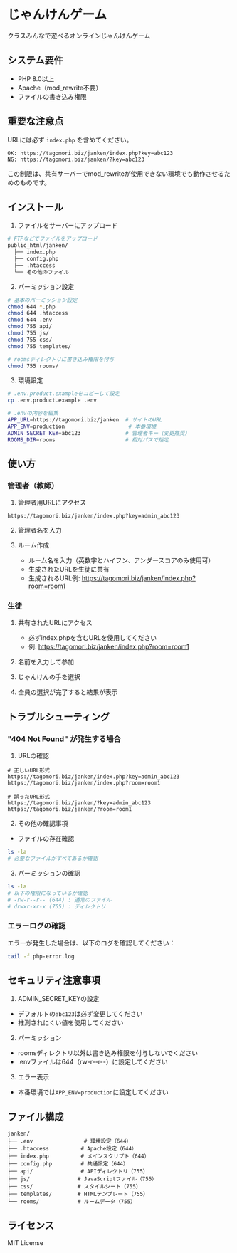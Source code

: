 # じゃんけんゲーム

クラスみんなで遊べるオンラインじゃんけんゲーム

## システム要件

- PHP 8.0以上
- Apache（mod_rewrite不要）
- ファイルの書き込み権限

## 重要な注意点

URLには必ず `index.php` を含めてください。
```
OK: https://tagomori.biz/janken/index.php?key=abc123
NG: https://tagomori.biz/janken/?key=abc123
```

この制限は、共有サーバーでmod_rewriteが使用できない環境でも動作させるためのものです。

## インストール

1. ファイルをサーバーにアップロード
```bash
# FTPなどでファイルをアップロード
public_html/janken/
  ├── index.php
  ├── config.php
  ├── .htaccess
  └── その他のファイル
```

2. パーミッション設定
```bash
# 基本のパーミッション設定
chmod 644 *.php
chmod 644 .htaccess
chmod 644 .env
chmod 755 api/
chmod 755 js/
chmod 755 css/
chmod 755 templates/

# roomsディレクトリに書き込み権限を付与
chmod 755 rooms/
```

3. 環境設定
```bash
# .env.product.exampleをコピーして設定
cp .env.product.example .env

# .envの内容を編集
APP_URL=https://tagomori.biz/janken  # サイトのURL
APP_ENV=production                    # 本番環境
ADMIN_SECRET_KEY=abc123              # 管理者キー（変更推奨）
ROOMS_DIR=rooms                      # 相対パスで指定
```

## 使い方

### 管理者（教師）

1. 管理者用URLにアクセス
```
https://tagomori.biz/janken/index.php?key=admin_abc123
```

2. 管理者名を入力

3. ルーム作成
   - ルーム名を入力（英数字とハイフン、アンダースコアのみ使用可）
   - 生成されたURLを生徒に共有
   - 生成されるURL例: https://tagomori.biz/janken/index.php?room=room1

### 生徒

1. 共有されたURLにアクセス
   - 必ずindex.phpを含むURLを使用してください
   - 例: https://tagomori.biz/janken/index.php?room=room1

2. 名前を入力して参加
3. じゃんけんの手を選択
4. 全員の選択が完了すると結果が表示

## トラブルシューティング

### "404 Not Found" が発生する場合

1. URLの確認
```
# 正しいURL形式
https://tagomori.biz/janken/index.php?key=admin_abc123
https://tagomori.biz/janken/index.php?room=room1

# 誤ったURL形式
https://tagomori.biz/janken/?key=admin_abc123
https://tagomori.biz/janken/?room=room1
```

2. その他の確認事項
- ファイルの存在確認
```bash
ls -la
# 必要なファイルがすべてあるか確認
```

3. パーミッションの確認
```bash
ls -la
# 以下の権限になっているか確認
# -rw-r--r-- (644) : 通常のファイル
# drwxr-xr-x (755) : ディレクトリ
```

### エラーログの確認

エラーが発生した場合は、以下のログを確認してください：
```bash
tail -f php-error.log
```

## セキュリティ注意事項

1. ADMIN_SECRET_KEYの設定
- デフォルトの`abc123`は必ず変更してください
- 推測されにくい値を使用してください

2. パーミッション
- roomsディレクトリ以外は書き込み権限を付与しないでください
- .envファイルは644（rw-r--r--）に設定してください

3. エラー表示
- 本番環境では`APP_ENV=production`に設定してください

## ファイル構成
```
janken/
├── .env                # 環境設定（644）
├── .htaccess          # Apache設定（644）
├── index.php          # メインスクリプト（644）
├── config.php         # 共通設定（644）
├── api/               # APIディレクトリ（755）
├── js/               # JavaScriptファイル（755）
├── css/              # スタイルシート（755）
├── templates/        # HTMLテンプレート（755）
└── rooms/            # ルームデータ（755）
```

## ライセンス

MIT License
